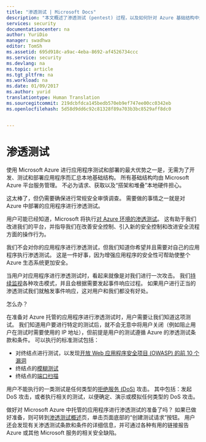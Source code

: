 ```yaml
---
title: "渗透测试 | Microsoft Docs"
description: "本文概述了渗透测试 (pentest) 过程，以及如何针对 Azure 基础结构中运行的应用执行 pentest。"
services: security
documentationcenter: na
author: YuriDio
manager: swadhwa
editor: TomSh
ms.assetid: 695d918c-a9ac-4eba-8692-af4526734ccc
ms.service: security
ms.devlang: na
ms.topic: article
ms.tgt_pltfrm: na
ms.workload: na
ms.date: 01/09/2017
ms.author: yurid
translationtype: Human Translation
ms.sourcegitcommit: 219dcbfdca145bedb570eb9ef747ee00cc0342eb
ms.openlocfilehash: 5d58d9dd6c92c81328f89a703b3bc8529aff8dc0


---
```

# <a name="pen-testing"></a>渗透测试
使用 Microsoft Azure 进行应用程序测试和部署的最大优势之一是，无需为了开发、测试和部署应用程序而汇总本地基础结构。 所有基础结构均由 Microsoft Azure 平台服务管理。 不必为请求、获取以及“搭架和堆叠”本地硬件担心。

这太棒了，但仍需要确保进行常规安全审慎调查。 需要做的事情之一就是对 Azure 中部署的应用程序进行渗透测试。

用户可能已经知道，Microsoft 将执行[对 Azure 环境的渗透测试](https://gallery.technet.microsoft.com/Cloud-Red-Teaming-b837392e)。 这有助于我们改进我们的平台，并指导我们在改善安全控制、引入新的安全控制和改进安全流程方面的操作行为。

我们不会对你的应用程序进行渗透测试，但我们知道你希望并且需要对自己的应用程序执行渗透测试。 这是一件好事，因为增强应用程序的安全性可帮助使整个 Azure 生态系统更加安全。

当用户对应用程序进行渗透测试时，看起来就像是对我们进行一次攻击。 我们[持续监视](http://blogs.msdn.com/b/azuresecurity/archive/2015/07/05/best-practices-to-protect-your-azure-deployment-against-cloud-drive-by-attacks.aspx)各种攻击模式，并且会根据需要发起事件响应过程。 如果用户进行正当的渗透测试我们就触发事件响应，这对用户和我们都没有好处。

怎么办？

在准备对 Azure 托管的应用程序进行渗透测试时，用户需要让我们知道这项测试。 我们知道用户要进行特定的测试后，就不会无意中将用户关闭（例如阻止用户在测试时需要使用的 IP 地址），但前提是用户的测试遵循 Azure 的渗透测试条款和条件。
可以执行的标准测试包括：

* 对终结点进行测试，以发现[开放 Web 应用程序安全项目 (OWASP) 的前 10 个漏洞](https://www.owasp.org/index.php/Category:OWASP_Top_Ten_Project)
* 终结点的[模糊测试](https://blogs.microsoft.com/cybertrust/2007/09/20/fuzz-testing-at-microsoft-and-the-triage-process/)
* 终结点的[端口扫描](https://en.wikipedia.org/wiki/Port_scanner)

用户不能执行的一类测试是任何类型的[拒绝服务 (DoS)](https://en.wikipedia.org/wiki/Denial-of-service_attack) 攻击。 其中包括：发起 DoS 攻击，或者执行相关的测试，以便确定、演示或模拟任何类型的 DoS 攻击。

做好对 Microsoft Azure 中托管的应用程序进行渗透测试的准备了吗？ 如果已做好准备，则可转到[渗透测试概述](https://security-forms.azure.com/penetration-testing/terms)页，单击页面底部的“创建测试请求”按钮。 用户还会发现有关渗透测试条款和条件的详细信息，并可通过各种有用的链接报告 Azure 或其他 Microsoft 服务的相关安全缺陷。



<!--HONumber=Nov16_HO3-->


